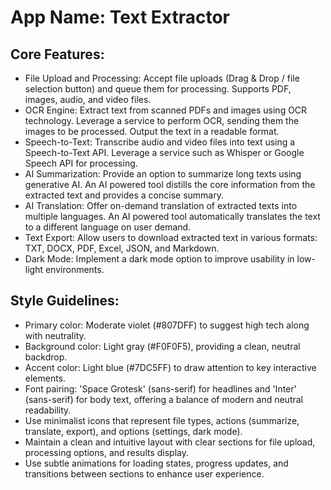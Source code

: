 # **App Name**: Text Extractor

## Core Features:

- File Upload and Processing: Accept file uploads (Drag & Drop / file selection button) and queue them for processing. Supports PDF, images, audio, and video files.
- OCR Engine: Extract text from scanned PDFs and images using OCR technology. Leverage a service to perform OCR, sending them the images to be processed. Output the text in a readable format.
- Speech-to-Text: Transcribe audio and video files into text using a Speech-to-Text API. Leverage a service such as Whisper or Google Speech API for processing.
- AI Summarization: Provide an option to summarize long texts using generative AI. An AI powered tool distills the core information from the extracted text and provides a concise summary.
- AI Translation: Offer on-demand translation of extracted texts into multiple languages. An AI powered tool automatically translates the text to a different language on user demand.
- Text Export: Allow users to download extracted text in various formats: TXT, DOCX, PDF, Excel, JSON, and Markdown.
- Dark Mode: Implement a dark mode option to improve usability in low-light environments.

## Style Guidelines:

- Primary color: Moderate violet (#807DFF) to suggest high tech along with neutrality.
- Background color: Light gray (#F0F0F5), providing a clean, neutral backdrop.
- Accent color: Light blue (#7DC5FF) to draw attention to key interactive elements.
- Font pairing: 'Space Grotesk' (sans-serif) for headlines and 'Inter' (sans-serif) for body text, offering a balance of modern and neutral readability.
- Use minimalist icons that represent file types, actions (summarize, translate, export), and options (settings, dark mode).
- Maintain a clean and intuitive layout with clear sections for file upload, processing options, and results display.
- Use subtle animations for loading states, progress updates, and transitions between sections to enhance user experience.
